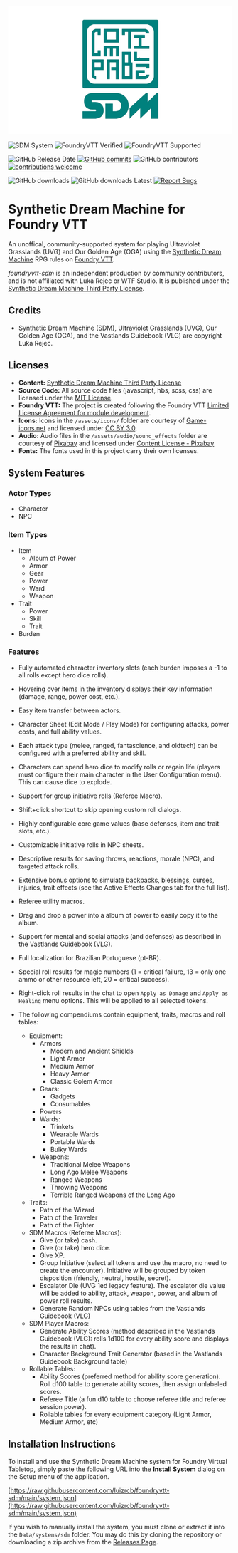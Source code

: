 ![](https://github.com/luizrcb/foundryvtt-sdm/blob/main/assets/sdm-compatible.png?raw=true)

![SDM System](https://img.shields.io/badge/dynamic/json.svg?url=https://raw.githubusercontent.com/luizrcb/foundryvtt-sdm/refs/heads/main/system.json&label=SDM%20System&query=$.version&colorB=blue&logo=gnometerminal&logoColor=white) ![FoundryVTT Verified](https://img.shields.io/badge/dynamic/json.svg?url=https://raw.githubusercontent.com/luizrcb/foundryvtt-sdm/refs/heads/main/system.json&label=FoundryVTT%20Verified&query=$.compatibility.verified&colorB=green&logo=roll20) ![FoundryVTT Supported](https://img.shields.io/endpoint?url=https://foundryshields.com/version?url=https://raw.githubusercontent.com/luizrcb/foundryvtt-sdm/refs/heads/main/system.json&label=FoundryVTT%20Supported&colorB=green)

![GitHub Release Date](https://img.shields.io/github/release-date/luizrcb/foundryvtt-sdm?color=blue) [![GitHub commits](https://img.shields.io/github/commits-since/luizrcb/foundryvtt-sdm/latest)](https://github.com/luizrcb/foundryvtt-sdm/commits) ![GitHub contributors](https://img.shields.io/github/contributors/luizrcb/foundryvtt-sdm) [![contributions welcome](https://img.shields.io/badge/contributions-welcome-brightgreen.svg?style=flat)](https://github.com/luizrcb/foundryvtt-sdm/issues)

![GitHub downloads](https://img.shields.io/github/downloads/luizrcb/foundryvtt-sdm/total?label=Downloads) ![GitHub downloads Latest](https://img.shields.io/github/downloads/luizrcb/foundryvtt-sdm/latest/total?label=Downloads%20Latest%20Release) [![Report Bugs](https://img.shields.io/badge/Report%20Bugs%20on%20GitHub-2dba4e?logo=GitHub&amp;logoColor=white)](https://github.com/luizrcb/foundryvtt-sdm/issues)

# Synthetic Dream Machine for Foundry VTT

An unoffical, community-supported system for playing Ultraviolet Grasslands (UVG) and Our Golden Age (OGA) using the [Synthetic Dream Machine](https://www.wizardthieffighter.com/synthetic-dream-machine/) RPG rules on [Foundry VTT](http://foundryvtt.com/).

*foundryvtt-sdm* is an independent production by community contributors, and is not affiliated with Luka Rejec or WTF Studio. It is published under the [Synthetic Dream Machine Third Party License](https://raw.githubusercontent.com/luizrcb/foundryvtt-sdm/refs/heads/main/SDM-3RD-PARTY-LICENSE-2.0.txt).

## Credits

- Synthetic Dream Machine (SDM), Ultraviolet Grasslands (UVG), Our Golden Age (OGA), and the Vastlands Guidebook (VLG) are copyright Luka Rejec.

## Licenses

- **Content:** [Synthetic Dream Machine Third Party License](https://raw.githubusercontent.com/luizrcb/foundryvtt-sdm/refs/heads/main/SDM-3RD-PARTY-LICENSE-2.0.txt)
- **Source Code:** All source code files (javascript, hbs, scss, css) are licensed under the [MIT License](https://en.wikipedia.org/wiki/MIT_License).
- **Foundry VTT:** The project is created following the Foundry VTT [Limited License Agreement for module development](https://foundryvtt.com/article/license/).
- **Icons:** Icons in the `/assets/icons/` folder are courtesy of [Game-icons.net](https://game-icons.net/) and licensed under [CC BY 3.0](https://creativecommons.org/licenses/by/3.0/).
- **Audio:** Audio files in the `/assets/audio/sound_effects` folder are courtesy of [Pixabay](https://pixabay.com) and licensed under [Content License - Pixabay](https://pixabay.com/service/license-summary/)
- **Fonts:** The fonts used in this project carry their own licenses.

## System Features

### Actor Types

- Character
- NPC

### Item Types

- Item
  - Album of Power
  - Armor
  - Gear
  - Power
  - Ward
  - Weapon
- Trait
  - Power
  - Skill
  - Trait
- Burden

### Features

- Fully automated character inventory slots (each burden imposes a -1 to all rolls except hero dice rolls).
- Hovering over items in the inventory displays their key information (damage, range, power cost, etc.).
- Easy item transfer between actors.
- Character Sheet (Edit Mode / Play Mode) for configuring attacks, power costs, and full ability values.
- Each attack type (melee, ranged, fantascience, and oldtech) can be configured with a preferred ability and skill.
- Characters can spend hero dice to modify rolls or regain life (players must configure their main character in the User Configuration menu). This can cause dice to explode.
- Support for group initiative rolls (Referee Macro).
- Shift+click shortcut to skip opening custom roll dialogs.
- Highly configurable core game values (base defenses, item and trait slots, etc.).
- Customizable initiative rolls in NPC sheets.
- Descriptive results for saving throws, reactions, morale (NPC), and targeted attack rolls.
- Extensive bonus options to simulate backpacks, blessings, curses, injuries, trait effects (see the Active Effects Changes tab for the full list).
- Referee utility macros.
- Drag and drop a power into a album of power to easily copy it to the album.
- Support for mental and social attacks (and defenses) as described in the Vastlands Guidebook (VLG).
- Full localization for Brazilian Portuguese (pt-BR).
- Special roll results for magic numbers (1 = critical failure, 13 = only one ammo or other resource left, 20 = critical success).
- Right-click roll results in the chat to open `Apply as Damage` and `Apply as Healing` menu options. This will be applied to all selected tokens.

- The following compendiums contain equipment, traits, macros and roll tables:
  - Equipment:
    - Armors
      - Modern and Ancient Shields
      - Light Armor
      - Medium Armor
      - Heavy Armor
      - Classic Golem Armor
    - Gears:
      - Gadgets
      - Consumables
    - Powers
    - Wards:
      - Trinkets
      - Wearable Wards
      - Portable Wards
      - Bulky Wards
    - Weapons:
      - Traditional Melee Weapons
      - Long Ago Melee Weapons
      - Ranged Weapons
      - Throwing Weapons
      - Terrible Ranged Weapons of the Long Ago
  - Traits:
    - Path of the Wizard
    - Path of the Traveler
    - Path of the Fighter
  - SDM Macros (Referee Macros):
    - Give (or take) cash.
    - Give (or take) hero dice.
    - Give XP.
    - Group Initiative (select all tokens and use the macro, no need to create the encounter). Initiative will be grouped by token disposition (friendly, neutral, hostile, secret).
    - Escalator Die (UVG 1ed legacy feature). The escalator die value will be added to ability, attack, weapon, power, and album of power roll results.
    - Generate Random NPCs using tables from the Vastlands Guidebook (VLG)
  - SDM Player Macros:
    - Generate Ability Scores (method described in the Vastlands Guidebook (VLG): rolls 1d100 for every ability score and displays the results in chat).
    - Character Background Trait Generator (based in the Vastlands Guidebook Background table)
  - Rollable Tables:
    - Ability Scores (preferred method for ability score generation). Roll d100 table to generate ability scores, then assign unlabeled scores.
    - Referee Title (a fun d10 table to choose referee title and referee session power).
    - Rollable tables for every equipment category (Light Armor, Medium Armor, etc)

## Installation Instructions

To install and use the Synthetic Dream Machine system for Foundry Virtual Tabletop, simply paste the following
URL into the **Install System** dialog on the Setup menu of the application.

[https://raw.githubusercontent.com/luizrcb/foundryvtt-sdm/main/system.json](https://raw.githubusercontent.com/luizrcb/foundryvtt-sdm/main/system.json)

If you wish to manually install the system, you must clone or extract it into the `Data/systems/sdm` folder. You
may do this by cloning the repository or downloading a zip archive from the
[Releases Page](https://github.com/luizrcb/foundryvtt-sdm/releases).

<!-- This system is made possible thanks to all of its contributors!

<a href="https://github.com/luizrcb/foundryvtt-sdm/graphs/contributors">
  <img src="https://contrib.rocks/image?repo=luizrcb/foundryvtt-sdm" />
</a> -->
